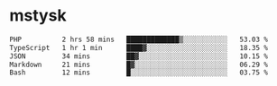 # mstysk

<!--START_SECTION:waka-->

```txt
PHP          2 hrs 58 mins   █████████████▒░░░░░░░░░░░   53.03 %
TypeScript   1 hr 1 min      ████▓░░░░░░░░░░░░░░░░░░░░   18.35 %
JSON         34 mins         ██▓░░░░░░░░░░░░░░░░░░░░░░   10.15 %
Markdown     21 mins         █▓░░░░░░░░░░░░░░░░░░░░░░░   06.29 %
Bash         12 mins         █░░░░░░░░░░░░░░░░░░░░░░░░   03.75 %
```

<!--END_SECTION:waka-->
